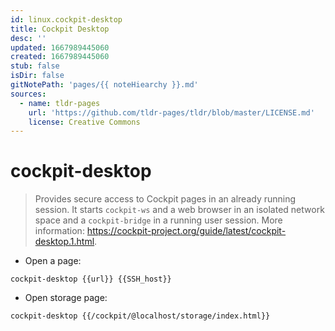 ```yaml
---
id: linux.cockpit-desktop
title: Cockpit Desktop
desc: ''
updated: 1667989445060
created: 1667989445060
stub: false
isDir: false
gitNotePath: 'pages/{{ noteHiearchy }}.md'
sources:
  - name: tldr-pages
    url: 'https://github.com/tldr-pages/tldr/blob/master/LICENSE.md'
    license: Creative Commons
---
```

# cockpit-desktop

> Provides secure access to Cockpit pages in an already running session.
> It starts `cockpit-ws` and a web browser in an isolated network space and a `cockpit-bridge` in a running user session.
> More information: <https://cockpit-project.org/guide/latest/cockpit-desktop.1.html>.

- Open a page:

`cockpit-desktop {{url}} {{SSH_host}}`

- Open storage page:

`cockpit-desktop {{/cockpit/@localhost/storage/index.html}}`

